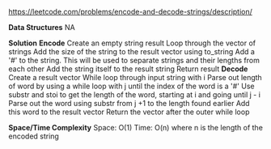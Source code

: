 https://leetcode.com/problems/encode-and-decode-strings/description/

**Data Structures**
	NA

**Solution**
	**Encode**
		Create an empty string result
		Loop through the vector of strings
		Add the size of the string to the result vector using to_string
		Add a '#' to the string. This will be used to separate strings and their lengths from each other
		Add the string itself to the result string
		Return result
	**Decode**
		Create a result vector
		While loop through input string with i
		Parse out length of word by using a while loop with j until the index of the word is a '#'
		Use substr and stoi to get the length of the word, starting at i and going until j - i 
		Parse out the word using substr from j +1 to the length found earlier
		Add this word to the result vector
		Return the vector after the outer while loop
		
**Space/Time Complexity**
	Space: O(1)
	Time: O(n) where n is the length of the encoded string